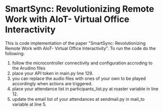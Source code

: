 # SmartSync: Revolutionizing Remote Work with AIoT- Virtual Office Interactivity
This is code implementation of the paper "SmartSync: Revolutionizing Remote Work with AIoT- Virtual Office Interactivity".
To run the code do the following:
1. follow the microcontroller connectivity and configuration accroding to the Arudino files
2. place your API token in main.py line 129.
3. you can replace the audio files with ones of your own to be played accordingly when actions are triggered.
4. place your attendance list in participants_list.py at roaster variable in line 12.
5. update the email list of your attendances at sendmail.py in mail_to variable at line 5.
